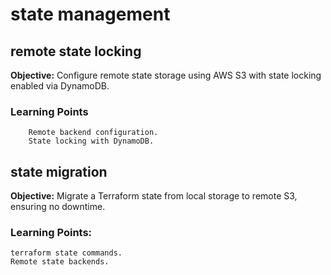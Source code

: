 # state management

## remote state locking

__Objective:__ Configure remote state storage using AWS S3 with state locking enabled via DynamoDB.

### Learning Points

        Remote backend configuration.
        State locking with DynamoDB.

## state migration

__Objective:__ Migrate a Terraform state from local storage to remote S3, ensuring no downtime.

### Learning Points:

    terraform state commands.
    Remote state backends.
